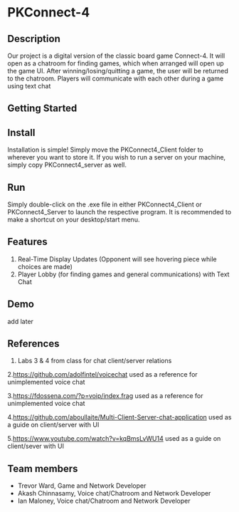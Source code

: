 # PKConnect-4


## Description

Our project is a digital version of the classic board game Connect-4.
It will open as a chatroom for finding games, which when arranged will open up the game UI.
After winning/losing/quitting a game, the user will be returned to the chatroom.
Players will communicate with each other during a game using text chat

## Getting Started

## Install
Installation is simple! Simply move the PKConnect4_Client folder to wherever you want to store it. 
If you wish to run a server on your machine, simply copy PKConnect4_server as well.
## Run
Simply double-click on the .exe file in either PKConnect4_Client or PKConnect4_Server to launch the respective program.
It is recommended to make a shortcut on your desktop/start menu.

## Features

1. Real-Time Display Updates (Opponent will see hovering piece while choices are made)
2. Player Lobby (for finding games and general communications) with Text Chat

## Demo
add later

## References

1. Labs 3 & 4 from class for chat client/server relations 

 2.https://github.com/adolfintel/voicechat used as a reference for unimplemented voice chat

 3.https://fdossena.com/?p=voip/index.frag used as a reference for unimplemented voice chat

 4.https://github.com/aboullaite/Multi-Client-Server-chat-application used as a guide on client/server with UI

 5.https://www.youtube.com/watch?v=kqBmsLvWU14 used as a guide on client/sever with UI

## Team members

* Trevor Ward, Game and Network Developer
* Akash Chinnasamy, Voice chat/Chatroom and Network Developer
* Ian Maloney, Voice chat/Chatroom  and Network Developer
